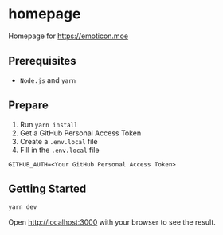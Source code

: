 # homepage
Homepage for https://emoticon.moe

## Prerequisites
* `Node.js` and `yarn`

## Prepare
1. Run `yarn install`
2. Get a GitHub Personal Access Token
3. Create a `.env.local` file
4. Fill in the `.env.local` file

```
GITHUB_AUTH=<Your GitHub Personal Access Token>
```

## Getting Started
```bash
yarn dev
```

Open [http://localhost:3000](http://localhost:3000) with your browser to see the result.
